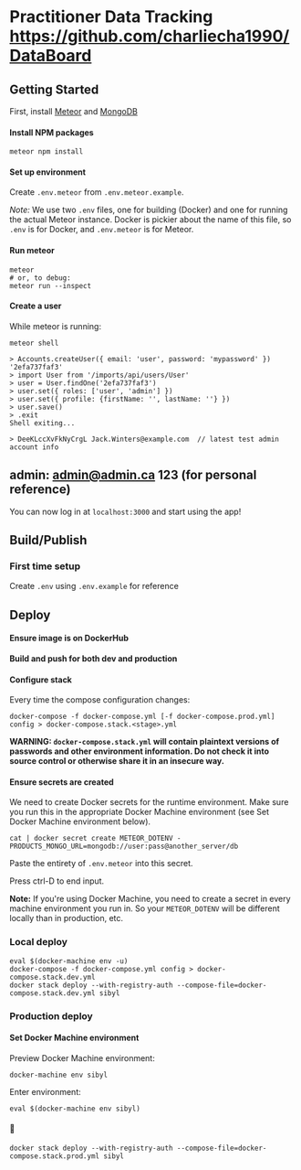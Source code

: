 #  Practitioner Data Tracking https://github.com/charliecha1990/DataBoard

## Getting Started

First, install [Meteor](https://www.meteor.com/install) and [MongoDB](https://www.mongodb.com/download-center?jmp=nav#community)

#### Install NPM packages

`meteor npm install`

#### Set up environment

Create `.env.meteor` from `.env.meteor.example`.

*Note:* We use two `.env` files, one for building (Docker) and one for running
the actual Meteor instance. Docker is pickier about the name of this file, so
`.env` is for Docker, and `.env.meteor` is for Meteor.

#### Run meteor

```
meteor
# or, to debug:
meteor run --inspect
```

#### Create a user

While meteor is running:
```
meteor shell

> Accounts.createUser({ email: 'user', password: 'mypassword' })
'2efa737faf3'
> import User from '/imports/api/users/User'
> user = User.findOne('2efa737faf3')
> user.set({ roles: ['user', 'admin'] })
> user.set({ profile: {firstName: '', lastName: ''} })
> user.save()
> .exit
Shell exiting...

> DeeKLccXvFkNyCrgL Jack.Winters@example.com  // latest test admin account info
```
##  admin:  admin@admin.ca  123 (for personal reference)

You can now log in at `localhost:3000` and start using the app!

## Build/Publish

### First time setup

Create `.env` using `.env.example` for reference



## Deploy

#### Ensure image is on DockerHub

**Build and push for both dev and production**

#### Configure stack

Every time the compose configuration changes:

```
docker-compose -f docker-compose.yml [-f docker-compose.prod.yml] config > docker-compose.stack.<stage>.yml
```

**WARNING: `docker-compose.stack.yml` will contain plaintext versions of
passwords and other environment information. Do not check it into source
control or otherwise share it in an insecure way.**

#### Ensure secrets are created

We need to create Docker secrets for the runtime environment. Make sure you run
this in the appropriate Docker Machine environment (see Set Docker Machine environment below).

```
cat | docker secret create METEOR_DOTENV -
PRODUCTS_MONGO_URL=mongodb://user:pass@another_server/db
```

Paste the entirety of `.env.meteor` into this secret.

Press ctrl-D to end input.

**Note:** If you're using Docker Machine, you need to create a secret in
every machine environment you run in. So your `METEOR_DOTENV` will be
different locally than in production, etc.

### Local deploy

```
eval $(docker-machine env -u)
docker-compose -f docker-compose.yml config > docker-compose.stack.dev.yml
docker stack deploy --with-registry-auth --compose-file=docker-compose.stack.dev.yml sibyl
```

### Production deploy

#### Set Docker Machine environment

Preview Docker Machine environment:
  ```
  docker-machine env sibyl
  ```

Enter environment:
  ```
  eval $(docker-machine env sibyl)
  ```

#### 🚀
  ```
  docker stack deploy --with-registry-auth --compose-file=docker-compose.stack.prod.yml sibyl
  ```
